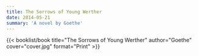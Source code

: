 ```yaml
---
title: The Sorrows of Young Werther
date: 2014-05-21
summary: 'A novel by Goethe'
---
```


{{< booklist/book
title="The Sorrows of Young Werther"
author="Goethe"
cover="cover.jpg"
format="Print" >}}
